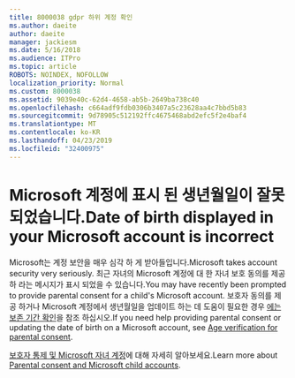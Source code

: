 ```yaml
---
title: 8000038 gdpr 하위 계정 확인
ms.author: daeite
author: daeite
manager: jackiesm
ms.date: 5/16/2018
ms.audience: ITPro
ms.topic: article
ROBOTS: NOINDEX, NOFOLLOW
localization_priority: Normal
ms.custom: 8000038
ms.assetid: 9039e40c-62d4-4658-ab5b-2649ba738c40
ms.openlocfilehash: c664adf9fdb0306b3407a5c23628aa4c7bbd5b83
ms.sourcegitcommit: 9d78905c512192ffc4675468abd2efc5f2e4baf4
ms.translationtype: MT
ms.contentlocale: ko-KR
ms.lasthandoff: 04/23/2019
ms.locfileid: "32400975"
---
```

# <a name="date-of-birth-displayed-in-your-microsoft-account-is-incorrect"></a><span data-ttu-id="30d7a-102">Microsoft 계정에 표시 된 생년월일이 잘못 되었습니다.</span><span class="sxs-lookup"><span data-stu-id="30d7a-102">Date of birth displayed in your Microsoft account is incorrect</span></span>

<span data-ttu-id="30d7a-103">Microsoft는 계정 보안을 매우 심각 하 게 받아들입니다.</span><span class="sxs-lookup"><span data-stu-id="30d7a-103">Microsoft takes account security very seriously.</span></span> <span data-ttu-id="30d7a-104">최근 자녀의 Microsoft 계정에 대 한 자녀 보호 동의를 제공 하 라는 메시지가 표시 되었을 수 있습니다.</span><span class="sxs-lookup"><span data-stu-id="30d7a-104">You may have recently been prompted to provide parental consent for a child's Microsoft account.</span></span> <span data-ttu-id="30d7a-105">보호자 동의를 제공 하거나 Microsoft 계정에서 생년월일을 업데이트 하는 데 도움이 필요한 경우 [에는 보존 기간 확인](https://go.microsoft.com/fwlink/p/?linkid=874364)을 참조 하십시오.</span><span class="sxs-lookup"><span data-stu-id="30d7a-105">If you need help providing parental consent or updating the date of birth on a Microsoft account, see [Age verification for parental consent](https://go.microsoft.com/fwlink/p/?linkid=874364).</span></span>
  
<span data-ttu-id="30d7a-106">[보호자 통제 및 Microsoft 자녀 계정](https://go.microsoft.com/fwlink/p/?linkid=874365)에 대해 자세히 알아보세요.</span><span class="sxs-lookup"><span data-stu-id="30d7a-106">Learn more about [Parental consent and Microsoft child accounts](https://go.microsoft.com/fwlink/p/?linkid=874365).</span></span>
  

